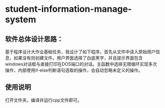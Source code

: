 # student-information-manage-system
## 软件总体设计思路：
基于程序设计大作业基础任务，我设计了如下程序。首先从文件中读入原始用户信息，如果没有则创建文件。用户界面选择了白底黑字，并且提示界面包含windows对话框与直接打印在DOS端口的对话。主函数中选择无限循环实现多次操作，内部使用if-else判断语句选取的操作，会自动忽略未定义的操作。
## 使用说明
打开文件夹，编译并运行cpp文件即可。
